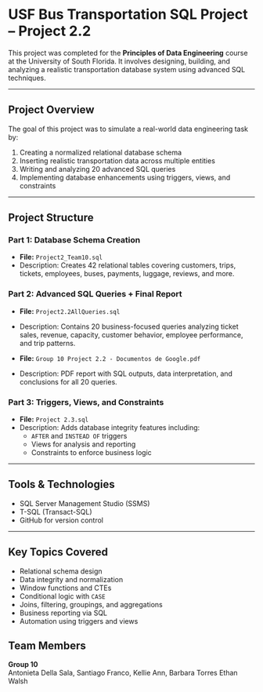 #  USF Bus Transportation SQL Project – Project 2.2

This project was completed for the **Principles of Data Engineering** course at the University of South Florida. It involves designing, building, and analyzing a realistic transportation database system using advanced SQL techniques.

---

##  Project Overview

The goal of this project was to simulate a real-world data engineering task by:

1. Creating a normalized relational database schema
2. Inserting realistic transportation data across multiple entities
3. Writing and analyzing 20 advanced SQL queries
4. Implementing database enhancements using triggers, views, and constraints

---

##  Project Structure

###  Part 1: Database Schema Creation
- **File:** `Project2_Team10.sql`
- Description: Creates 42 relational tables covering customers, trips, tickets, employees, buses, payments, luggage, reviews, and more.

### Part 2: Advanced SQL Queries + Final Report
- **File:** `Project2.2AllQueries.sql`
- Description: Contains 20 business-focused queries analyzing ticket sales, revenue, capacity, customer behavior, employee performance, and trip patterns.

- **File:** `Group 10 Project 2.2 - Documentos de Google.pdf`
- Description: PDF report with SQL outputs, data interpretation, and conclusions for all 20 queries.

###  Part 3: Triggers, Views, and Constraints
- **File:** `Project 2.3.sql`
- Description: Adds database integrity features including:
  - `AFTER` and `INSTEAD OF` triggers
  - Views for analysis and reporting
  - Constraints to enforce business logic

---

##  Tools & Technologies
- SQL Server Management Studio (SSMS)
- T-SQL (Transact-SQL)
- GitHub for version control

---

##  Key Topics Covered

- Relational schema design
- Data integrity and normalization
- Window functions and CTEs
- Conditional logic with `CASE`
- Joins, filtering, groupings, and aggregations
- Business reporting via SQL
- Automation using triggers and views

## Team Members
**Group 10**  
Antonieta Della Sala, Santiago Franco, Kellie Ann, Barbara Torres Ethan Walsh
